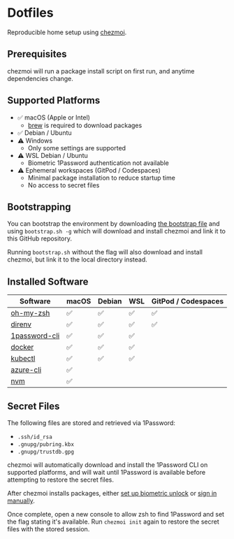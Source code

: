# Dotfiles

Reproducible home setup using [chezmoi](https://www.chezmoi.io/).

## Prerequisites

chezmoi will run a package install script on first run, and anytime dependencies change. 

## Supported Platforms

- ✅ macOS (Apple or Intel)
    - [brew](https://brew.sh) is required to download packages
- ✅ Debian / Ubuntu
- ⚠️ Windows
    - Only some settings are supported
- ⚠️ WSL Debian / Ubuntu
    - Biometric 1Password authentication not available
- ⚠️ Ephemeral workspaces (GitPod / Codespaces)
    - Minimal package installation to reduce startup time
    - No access to secret files

## Bootstrapping

You can bootstrap the environment by downloading [the bootstrap file](https://raw.githubusercontent.com/vladzaharia/dotfiles/main/bootstrap.sh) and using `bootstrap.sh -g` which will download and install chezmoi and link it to this GitHub repository. 

Running `bootstrap.sh` without the flag will also download and install chezmoi, but link it to the local directory instead.

## Installed Software

| Software | macOS | Debian | WSL | GitPod / Codespaces |
|----------|-------|--------|-----|---------------------|
| [oh-my-zsh](https://ohmyz.sh/)| ✅ | ✅ | ✅ | ✅ |
| [direnv](https://direnv.net/) | ✅ | ✅ | ✅ | ✅ |
| [1password-cli](https://1password.com/downloads/command-line/) | ✅ | ✅ | ✅ | |
| [docker](https://www.docker.com/)| ✅ | ✅ | ✅ | |
| [kubectl](https://kubernetes.io/docs/tasks/tools/) | ✅ | ✅ | ✅ | |
| [azure-cli](https://docs.microsoft.com/en-us/cli/azure/) | ✅ | | | |
| [nvm](https://github.com/nvm-sh/nvm)| ✅ | | | |

## Secret Files

The following files are stored and retrieved via 1Password:

- `.ssh/id_rsa`
- `.gnupg/pubring.kbx`
- `.gnupg/trustdb.gpg`

chezmoi will automatically download and install the 1Password CLI on supported platforms, and will wait until 1Password is available before attempting to restore the secret files.

After chezmoi installs packages, either [set up biometric unlock](https://developer.1password.com/docs/cli/get-started#turn-on-biometric-unlock) or [sign in manually](https://developer.1password.com/docs/cli/sign-in-manually).

Once complete, open a new console to allow zsh to find 1Password and set the flag stating it's available. Run `chezmoi init` again to restore the secret files with the stored session.